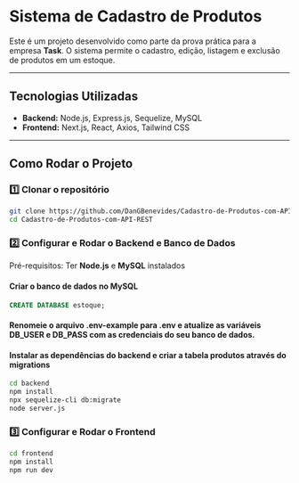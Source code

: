 # Sistema de Cadastro de Produtos

Este é um projeto desenvolvido como parte da prova prática para a empresa **Task**. O sistema permite o cadastro, edição, listagem e exclusão de produtos em um estoque.

---

## Tecnologias Utilizadas

- **Backend:** Node.js, Express.js, Sequelize, MySQL
- **Frontend:** Next.js, React, Axios, Tailwind CSS

---

## Como Rodar o Projeto

### **1️⃣ Clonar o repositório**
```bash
git clone https://github.com/DanGBenevides/Cadastro-de-Produtos-com-API-REST.git
cd Cadastro-de-Produtos-com-API-REST
```

### **2️⃣ Configurar e Rodar o Backend e Banco de Dados** 
Pré-requisitos: Ter **Node.js** e **MySQL** instalados

#### Criar o banco de dados no MySQL
```sql
CREATE DATABASE estoque;
```
#### Renomeie o arquivo .env-example para .env e atualize as variáveis **DB_USER** e **DB_PASS** com as credenciais do seu banco de dados.

#### Instalar as dependências do backend e criar a tabela produtos através do migrations
```bash
cd backend
npm install
npx sequelize-cli db:migrate
node server.js
```

### **3️⃣ Configurar e Rodar o Frontend**
```bash
cd frontend
npm install
npm run dev
```